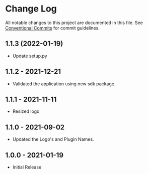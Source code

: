 # Change Log

All notable changes to this project are documented in this file.
See [Conventional Commits](https://conventionalcommits.org) for commit guidelines.

## 1.1.3 (2022-01-19)

* Update setup.py

## 1.1.2 - 2021-12-21
* Validated the application using new sdk package.

## 1.1.1 - 2021-11-11
* Resized logo

## 1.1.0 - 2021-09-02

* Updated the Logo's and Plugin Names.

## 1.0.0 - 2021-01-19

* Initial Release
